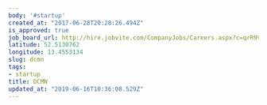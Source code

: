 ```yaml
---
body: '#startup'
created_at: "2017-06-28T20:28:26.494Z"
is_approved: true
job_board_url: http://hire.jobvite.com/CompanyJobs/Careers.aspx?c=qrR9Vfw6&s=Website&nl=1&page=Jobs
latitude: 52.5130762
longitude: 13.4553134
slug: dcmn
tags:
- startup
title: DCMN
updated_at: "2019-06-16T10:36:08.529Z"
---
```

